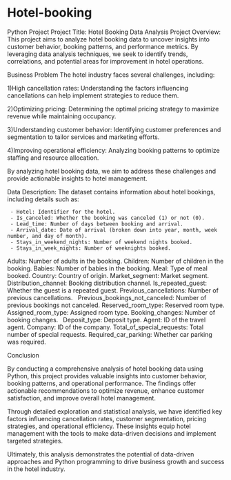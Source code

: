 # Hotel-booking
Python Project
Project Title: Hotel Booking Data Analysis
Project Overview:
This project aims to analyze hotel booking data to uncover insights into customer behavior, booking patterns, and performance metrics. By leveraging data analysis techniques, we seek to identify trends, correlations, and potential areas for improvement in hotel operations.

Business Problem
The hotel industry faces several challenges, including:

1)High cancellation rates: Understanding the factors influencing cancellations can help implement strategies to reduce them.

2)Optimizing pricing: Determining the optimal pricing strategy to maximize revenue while maintaining occupancy.

3)Understanding customer behavior: Identifying customer preferences and segmentation to tailor services and marketing efforts.

4)Improving operational efficiency: Analyzing booking patterns to optimize staffing and resource allocation.

By analyzing hotel booking data, we aim to address these challenges and provide actionable insights to hotel management.

Data Description:
The dataset contains information about hotel bookings, including details such as:

     - Hotel: Identifier for the hotel.
     - Is_canceled: Whether the booking was canceled (1) or not (0).
     - Lead_time: Number of days between booking and arrival.
     - Arrival_date: Date of arrival (broken down into year, month, week number, and day of month).   
     - Stays_in_weekend_nights: Number of weekend nights booked.
     - Stays_in_week_nights: Number of weeknights booked.
Adults: Number of adults in the booking.
Children: Number of children in the booking.
Babies: Number of babies in the booking.
Meal: Type of meal booked.
Country: Country of origin.
Market_segment: Market segment.   
Distribution_channel: Booking distribution channel.
Is_repeated_guest: Whether the guest is a repeated guest.
Previous_cancellations: Number of previous cancellations.   
Previous_bookings_not_canceled: Number of previous bookings not canceled.
Reserved_room_type: Reserved room type.
Assigned_room_type: Assigned room type.
Booking_changes: Number of booking changes.   
Deposit_type: Deposit type.
Agent: ID of the travel agent.
Company: ID of the company.
Total_of_special_requests: Total number of special requests.
Required_car_parking: Whether car parking was required.

Conclusion

By conducting a comprehensive analysis of hotel booking data using Python, this project provides valuable insights into customer behavior, booking patterns, and operational performance. The findings offer actionable recommendations to optimize revenue, enhance customer satisfaction, and improve overall hotel management.

Through detailed exploration and statistical analysis, we have identified key factors influencing cancellation rates, customer segmentation, pricing strategies, and operational efficiency. These insights equip hotel management with the tools to make data-driven decisions and implement targeted strategies.

Ultimately, this analysis demonstrates the potential of data-driven approaches and Python programming to drive business growth and success in the hotel industry.
